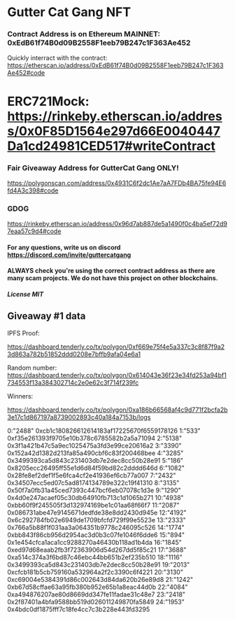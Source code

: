 # Gutter Cat Gang NFT

### Contract Address is on Ethereum MAINNET: 0xEdB61f74B0d09B2558F1eeb79B247c1F363Ae452

Quickly interract with the contract: https://etherscan.io/address/0xEdB61f74B0d09B2558F1eeb79B247c1F363Ae452#code

# ERC721Mock: https://rinkeby.etherscan.io/address/0x0F85D1564e297d66E0040447Da1cd24981CED517#writeContract

### Fair Giveaway Address for GutterCat Gang ONLY!

https://polygonscan.com/address/0x4931C6f2dc1Ae7aA7FDb4BA75fe94E6fd4A3c398#code

### GDOG

https://rinkeby.etherscan.io/address/0x96d7ab887de5a1490f0c4ba5ef72d97eaa57c9d4#code

#### For any questions, write us on discord https://discord.com/invite/guttercatgang

#### ALWAYS check you're using the correct contract address as there are many scam projects. We do not have this project on other blockchains.

##### License MIT

## Giveaway #1 data

IPFS Proof:

https://dashboard.tenderly.co/tx/polygon/0xf669e75f4e5a337c3c8f87f9a23d863a782b51852ddd0208e7bffb9afa04e6a1

Random number: https://dashboard.tenderly.co/tx/polygon/0x614043e36f23e34fd253a94bf1734553f13a384302714c2e0e62c3f714f239fc

Winners:

https://dashboard.tenderly.co/tx/polygon/0xa186b66568af4c9d771f2bcfa2b3e17c1d867197a8739002893c40a184a7153b/logs

0:"2488" 0xcb1c180826612614183af17225670f6559178126
1:"533" 0xf35e261393f9705e10b378c6785582b2a5a71094
2:"5138" 0x3f1a421b47c5a9ec1025475a3fd3e99ce20616a2
3:"3390" 0x152a42d1382d213fa85a490cbf6c83f200468bee
4:"3285" 0x3499393ca5d843c231403db7e2dec8cc50b28e91
5:"186" 0x8205ecc26495ff55e1d6d84f59bd82c2dddd646d
6:"1082" 0x28fe8ef2def1f5e6fca4cf2e41936ef6cb77a007
7:"2432" 0x34507ecc5ed07c5ad8174134789e322c19f41310
8:"3135" 0x50f7a0fb31a45ced7393c447bcf6eb07078c1d3e
9:"1290" 0x4d0e247acaef05c30db64910fb713c1d1065b271
10:"4938" 0xbb60f9f245505f3d132974169be1c01aa68f66f7
11:"2087" 0x086731abe47e9145671dedfde38e8dd2430d945e
12:"4192" 0x6c292784fb02e6949de1709bfcfd729f99e5523e
13:"2333" 0x766a5b88f1f031aa3a064351b9778c246095c526
14:"1774" 0xbb843f86cb956d2954ac3d0b3c07fe1046f6dde6
15:"894" 0x1e454cfca1aca1cc9288270a46430b118ad1b4da
16:"1845" 0xed97d68eaab2fb3f72363906d54d267dd5f85c21
17:"3688" 0xa514c374a3f6bd87c46ebc44bb651b2ef235b510
18:"1116" 0x3499393ca5d843c231403db7e2dec8cc50b28e91
19:"2013" 0xcfcb181b5cb759160a532964a2f2c3390c6f4221
20:"3130" 0xc69004e5384391d86c002643d84da620b26e89d8
21:"1242" 0xb67d58cffae63a95fb380b952e65b1a8eac44d0b
22:"4084" 0xa494876207ae80d8669dd347fe11fadae31c48e7
23:"2418" 0x2f87401a4bfa9588bb519d026011249870fa5849
24:"1953" 0x4bdc0df1875fff7c18fe4cc7c3b228e443fd3295
